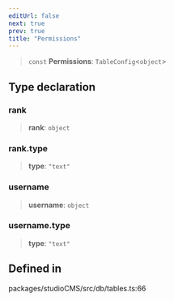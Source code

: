 ```yaml
---
editUrl: false
next: true
prev: true
title: "Permissions"
---
```


> `const` **Permissions**: `TableConfig`\<`object`\>

## Type declaration

### rank

> **rank**: `object`

### rank.type

> **type**: `"text"`

### username

> **username**: `object`

### username.type

> **type**: `"text"`

## Defined in

packages/studioCMS/src/db/tables.ts:66
